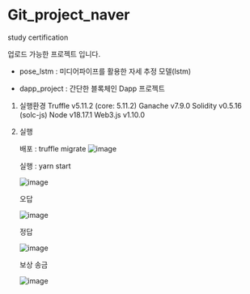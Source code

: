 # Git_project_naver
study certification

업로드 가능한 프로젝트 입니다.

- pose_lstm : 미디어파이프를 활용한 자세 추정 모델(lstm)



- dapp_project : 간단한 블록체인 Dapp 프로젝트
1) 실행환경 
   Truffle v5.11.2 (core: 5.11.2)
   Ganache v7.9.0
   Solidity v0.5.16 (solc-js)
   Node v18.17.1
   Web3.js v1.10.0
   
2) 실행

   배포 : truffle migrate
   ![image](https://github.com/byoungukpark/Git_project_naver/assets/88645300/75f55bbf-a219-4335-b7f4-9f50acd13463)

   실행 : yarn start
   
   ![image](https://github.com/byoungukpark/Git_project_naver/assets/88645300/6388c9c2-49d4-490a-8b5c-9ec4ee62b9aa)

   오답
   
   ![image](https://github.com/byoungukpark/Git_project_naver/assets/88645300/52279d0e-c17b-4d8e-95fa-80b54886ff98)

   정답
   
   ![image](https://github.com/byoungukpark/Git_project_naver/assets/88645300/8b4405e6-3e2b-40c7-8359-c08369f4f9f7)

   보상 송금
   
   ![image](https://github.com/byoungukpark/Git_project_naver/assets/88645300/8fece271-cbca-4aa6-8ab9-7820f4d1c1e3)

